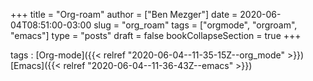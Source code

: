 +++
title = "Org-roam"
author = ["Ben Mezger"]
date = 2020-06-04T08:51:00-03:00
slug = "org_roam"
tags = ["orgmode", "orgroam", "emacs"]
type = "posts"
draft = false
bookCollapseSection = true
+++

tags
: [Org-mode]({{< relref "2020-06-04--11-35-15Z--org_mode" >}}) [Emacs]({{< relref "2020-06-04--11-36-43Z--emacs" >}})